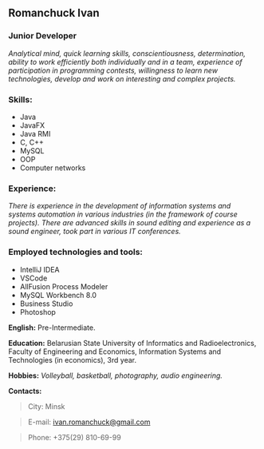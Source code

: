 ## Romanchuck Ivan

### Junior Developer

*Analytical mind, quick learning skills, conscientiousness, determination, ability to work efficiently both individually and in a team, experience of participation in programming contests, willingness to learn new technologies, develop and work on interesting and complex projects.*

### Skills:

*	Java
*	JavaFX
*	Java RMI
*	C, C++
*	MySQL
*	OOP
*	Computer networks

### Experience:

*There is experience in the development of information systems and systems automation in various industries (in the framework of course projects). There are advanced skills in sound editing and experience as a sound engineer, took part in various IT conferences.*

### Employed technologies and tools:

*	IntelliJ IDEA
*   VSCode
*	AllFusion Process Modeler
*	MySQL Workbench 8.0
*	Business Studio
*	Photoshop

**English:** Pre-Intermediate.

**Education:** Belarusian State University of Informatics and Radioelectronics, Faculty of Engineering and Economics, Information Systems and Technologies (in economics), 3rd year.

**Hobbies:** *Volleyball, basketball, photography, audio engineering.* 

**Contacts:** 

>City: Minsk

>E-mail: ivan.romanchuck@gmail.com

>Phone: +375(29) 810-69-99



